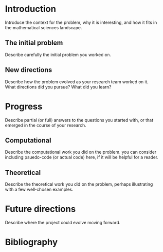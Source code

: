 # Introduction

Introduce the context for the problem, why it is interesting, and how it
fits in the mathematical sciences landscape.

## The initial problem

Describe carefully the initial problem you worked on.

## New directions

Describe how the problem evolved as your research team worked on it.
What directions did you pursue? What did you learn?

# Progress

Describe partial (or full) answers to the questions you started with, or
that emerged in the course of your research.

## Computational

Describe the computational work you did on the problem. you can consider
including psuedo-code (or actual code) here, if it will be helpful for a
reader.

## Theoretical

Describe the theoretical work you did on the problem, perhaps
illustrating with a few well-chosen examples.

# Future directions

Describe where the project could evolve moving forward.

# Bibliography
